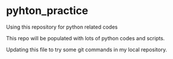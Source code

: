 # pyhton_practice
Using this repository for python related codes

This repo will be populated with lots of python codes and scripts.

Updating this file to try some git commands in my local repository.
